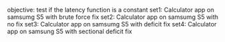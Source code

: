 objective: test if the latency function is a constant
set1: Calculator app on samsumg S5 with brute force fix
set2: Calculator app on samsumg S5 with no fix
set3: Calculator app on samsumg S5 with deficit fix
set4: Calculator app on samsung S5 with sectional deficit fix